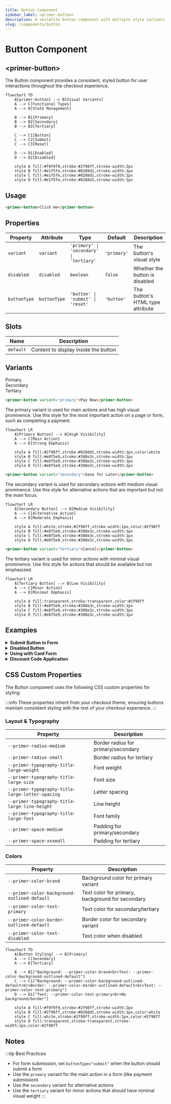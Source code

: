 ```yaml
---
title: Button Component
sidebar_label: <primer-button>
description: A versatile button component with multiple style variants for actions in checkout forms.
slug: /components/button
---
```


# Button Component

## \<primer-button\>

The Button component provides a consistent, styled button for user interactions throughout the checkout experience.

```mermaid
flowchart TD
    A[primer-button] --> B[Visual Variants]
    A --> C[Functional Types]
    A --> D[State Management]

    B --> B1[Primary]
    B --> B2[Secondary]
    B --> B3[Tertiary]

    C --> C1[Button]
    C --> C2[Submit]
    C --> C3[Reset]

    D --> D1[Enabled]
    D --> D2[Disabled]

    style A fill:#f9f9f9,stroke:#2f98ff,stroke-width:2px
    style B fill:#e1f5fe,stroke:#0288d1,stroke-width:1px
    style C fill:#e1f5fe,stroke:#0288d1,stroke-width:1px
    style D fill:#e1f5fe,stroke:#0288d1,stroke-width:1px
```

## Usage

```html
<primer-button>Click me</primer-button>
```

## Properties

| Property     | Attribute    | Type                                     | Default     | Description                      |
| ------------ | ------------ | ---------------------------------------- | ----------- | -------------------------------- |
| `variant`    | `variant`    | `'primary' \| 'secondary' \| 'tertiary'` | `'primary'` | The button's visual style        |
| `disabled`   | `disabled`   | `boolean`                                | `false`     | Whether the button is disabled   |
| `buttonType` | `buttonType` | `'button' \| 'submit' \| 'reset'`        | `'button'`  | The button's HTML type attribute |

## Slots

| Name      | Description                          |
| --------- | ------------------------------------ |
| `default` | Content to display inside the button |

## Variants

<div class="tabs-container">
<div class="tabs">
<div class="tab primary active">Primary</div>
<div class="tab secondary">Secondary</div>
<div class="tab tertiary">Tertiary</div>
</div>

<div class="tab-content primary active">

```html
<primer-button variant="primary">Pay Now</primer-button>
```

The primary variant is used for main actions and has high visual prominence. Use this style for the most important action on a page or form, such as completing a payment.

```mermaid
flowchart LR
    A[Primary Button] --> B[High Visibility]
    A --> C[Main Action]
    A --> D[Strong Emphasis]

    style A fill:#2f98ff,stroke:#0288d1,stroke-width:1px,color:white
    style B fill:#e8f5e9,stroke:#388e3c,stroke-width:1px
    style C fill:#e8f5e9,stroke:#388e3c,stroke-width:1px
    style D fill:#e8f5e9,stroke:#388e3c,stroke-width:1px
```

</div>

<div class="tab-content secondary">

```html
<primer-button variant="secondary">Save for Later</primer-button>
```

The secondary variant is used for secondary actions with medium visual prominence. Use this style for alternative actions that are important but not the main focus.

```mermaid
flowchart LR
    A[Secondary Button] --> B[Medium Visibility]
    A --> C[Alternative Action]
    A --> D[Moderate Emphasis]

    style A fill:white,stroke:#2f98ff,stroke-width:1px,color:#2f98ff
    style B fill:#e8f5e9,stroke:#388e3c,stroke-width:1px
    style C fill:#e8f5e9,stroke:#388e3c,stroke-width:1px
    style D fill:#e8f5e9,stroke:#388e3c,stroke-width:1px
```

</div>

<div class="tab-content tertiary">

```html
<primer-button variant="tertiary">Cancel</primer-button>
```

The tertiary variant is used for minor actions with minimal visual prominence. Use this style for actions that should be available but not emphasized.

```mermaid
flowchart LR
    A[Tertiary Button] --> B[Low Visibility]
    A --> C[Minor Action]
    A --> D[Minimal Emphasis]

    style A fill:transparent,stroke:transparent,color:#2f98ff
    style B fill:#e8f5e9,stroke:#388e3c,stroke-width:1px
    style C fill:#e8f5e9,stroke:#388e3c,stroke-width:1px
    style D fill:#e8f5e9,stroke:#388e3c,stroke-width:1px
```

</div>
</div>

## Examples

<details>
<summary><strong>Submit Button in Form</strong></summary>

```html
<form>
  <!-- Form fields here -->
  <primer-button buttonType="submit">Complete Purchase</primer-button>
</form>
```

When using `buttonType="submit"`, the button will trigger form submission just like a native HTML submit button.

</details>

<details>
<summary><strong>Disabled Button</strong></summary>

```html
<primer-button disabled>Processing...</primer-button>
```

Use the disabled state when an action is temporarily unavailable, such as during form processing or when required fields are not yet complete.

</details>

<details>
<summary><strong>Using with Card Form</strong></summary>

```html
<primer-card-form>
  <div slot="card-form-content">
    <primer-input-card-number></primer-input-card-number>
    <div style="display: flex; gap: 8px;">
      <primer-input-card-expiry></primer-input-card-expiry>
      <primer-input-cvv></primer-input-cvv>
    </div>
    <primer-input-card-holder-name></primer-input-card-holder-name>

    <primer-button buttonType="submit" variant="primary">
      Pay Now
    </primer-button>
  </div>
</primer-card-form>
```

</details>

<details>
<summary><strong>Discount Code Application</strong></summary>

```html
<primer-input-wrapper>
  <primer-input-label slot="label">Discount Code</primer-input-label>
  <div slot="input" style="display: flex; gap: 8px;">
    <primer-input id="discount-code"></primer-input>
    <primer-button variant="secondary">Apply</primer-button>
  </div>
</primer-input-wrapper>
```

</details>

## CSS Custom Properties

The Button component uses the following CSS custom properties for styling:

:::info
These properties inherit from your checkout theme, ensuring buttons maintain consistent styling with the rest of your checkout experience.
:::

<div class="row">
<div class="col col--6">

### Layout & Typography

| Property                                         | Description                         |
| ------------------------------------------------ | ----------------------------------- |
| `--primer-radius-medium`                         | Border radius for primary/secondary |
| `--primer-radius-small`                          | Border radius for tertiary          |
| `--primer-typography-title-large-weight`         | Font weight                         |
| `--primer-typography-title-large-size`           | Font size                           |
| `--primer-typography-title-large-letter-spacing` | Letter spacing                      |
| `--primer-typography-title-large-line-height`    | Line height                         |
| `--primer-typography-title-large-font`           | Font family                         |
| `--primer-space-medium`                          | Padding for primary/secondary       |
| `--primer-space-xxsmall`                         | Padding for tertiary                |

</div>
<div class="col col--6">

### Colors

| Property                                     | Description                                      |
| -------------------------------------------- | ------------------------------------------------ |
| `--primer-color-brand`                       | Background color for primary variant             |
| `--primer-color-background-outlined-default` | Text color for primary, background for secondary |
| `--primer-color-text-primary`                | Text color for secondary/tertiary                |
| `--primer-color-border-outlined-default`     | Border color for secondary variant               |
| `--primer-color-text-disabled`               | Text color when disabled                         |

</div>
</div>

```mermaid
flowchart TD
    A[Button Styling] --> B[Primary]
    A --> C[Secondary]
    A --> D[Tertiary]

    B --> B1["Background: --primer-color-brand<br>Text: --primer-color-background-outlined-default"]
    C --> C1["Background: --primer-color-background-outlined-default<br>Border: --primer-color-border-outlined-default<br>Text: --primer-color-text-primary"]
    D --> D1["Text: --primer-color-text-primary<br>No background/border"]

    style A fill:#f9f9f9,stroke:#2f98ff,stroke-width:2px
    style B fill:#2f98ff,stroke:#0288d1,stroke-width:1px,color:white
    style C fill:white,stroke:#2f98ff,stroke-width:1px,color:#2f98ff
    style D fill:transparent,stroke:transparent,stroke-width:1px,color:#2f98ff
```

## Notes

:::tip Best Practices

- For form submission, set `buttonType="submit"` when the button should submit a form
- Use the `primary` variant for the main action in a form (like payment submission)
- Use the `secondary` variant for alternative actions
- Use the `tertiary` variant for minor actions that should have minimal visual weight
  :::
